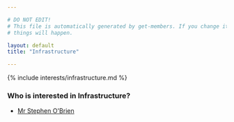 ```yaml
---

# DO NOT EDIT!
# This file is automatically generated by get-members. If you change it, bad
# things will happen.

layout: default
title: "Infrastructure"

---
```


{% include interests/infrastructure.md %}

### Who is interested in Infrastructure?


* [Mr Stephen O'Brien](/members/mr-stephen-obrien.html)
